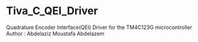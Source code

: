 # Tiva_C_QEI_Driver
Quadrature Encoder Interface(QEI) Driver for the TM4C123G microcontroller
Author : Abdelaziz Moustafa Abdelazem
